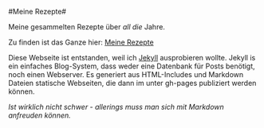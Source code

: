 #Meine Rezepte#

Meine gesammelten Rezepte über *all die* Jahre.

Zu finden ist das Ganze hier:
[Meine Rezepte](http://marymar.github.io/rezepte)

Diese Webseite ist entstanden, weil ich [Jekyll](http://jekyllrb.com/) ausprobieren wollte.
Jekyll is ein einfaches Blog-System, dass weder eine Datenbank für Posts benötigt, noch einen Webserver.
Es generiert aus HTML-Includes und Markdown Dateien statische Webseiten, die dann im unter gh-pages publiziert werden können.

*Ist wirklich nicht schwer - allerings muss man sich mit Markdown anfreuden können.*
